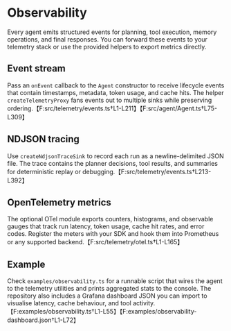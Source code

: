 # Observability

Every agent emits structured events for planning, tool execution, memory operations, and final responses. You can forward these events to your telemetry stack or use the provided helpers to export metrics directly.

## Event stream

Pass an `onEvent` callback to the `Agent` constructor to receive lifecycle events that contain timestamps, metadata, token usage, and cache hits. The helper `createTelemetryProxy` fans events out to multiple sinks while preserving ordering.【F:src/telemetry/events.ts†L1-L211】【F:src/agent/Agent.ts†L75-L309】

## NDJSON tracing

Use `createNdjsonTraceSink` to record each run as a newline-delimited JSON file. The trace contains the planner decisions, tool results, and summaries for deterministic replay or debugging.【F:src/telemetry/events.ts†L213-L392】

## OpenTelemetry metrics

The optional OTel module exports counters, histograms, and observable gauges that track run latency, token usage, cache hit rates, and error codes. Register the meters with your SDK and hook them into Prometheus or any supported backend.【F:src/telemetry/otel.ts†L1-L165】

## Example

Check `examples/observability.ts` for a runnable script that wires the agent to the telemetry utilities and prints aggregated stats to the console. The repository also includes a Grafana dashboard JSON you can import to visualise latency, cache behaviour, and tool activity.【F:examples/observability.ts†L1-L55】【F:examples/observability-dashboard.json†L1-L72】
